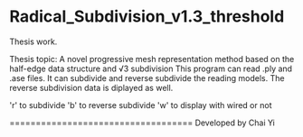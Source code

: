 Radical_Subdivision_v1.3_threshold
==================================

Thesis work.

Thesis topic: A novel progressive mesh representation method based on the half-edge data structure and √3 subdivision
This program can read .ply and .ase files. It can subdivide and reverse subdivide the reading models. The reverse subdivision data
is diplayed as well.

  'r' to subdivide
  'b' to reverse subdivide
  'w' to display with wired or not
  
===================================
Developed by Chai Yi
